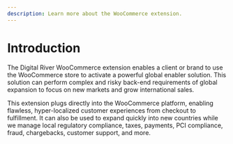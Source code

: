```yaml
---
description: Learn more about the WooCommerce extension.
---
```


# Introduction

The Digital River WooCommerce extension enables a client or brand to use the WooCommerce store to activate a powerful global enabler solution. This solution can perform complex and risky back-end requirements of global expansion to focus on new markets and grow international sales.&#x20;

This extension plugs directly into the WooCommerce platform, enabling flawless, hyper-localized customer experiences from checkout to fulfillment. It can also be used to expand quickly into new countries while we manage local regulatory compliance, taxes, payments, PCI compliance, fraud, chargebacks, customer support, and more.

###
